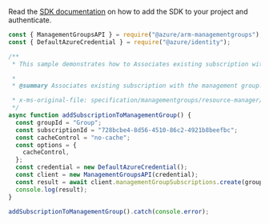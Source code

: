 Read the [SDK documentation](https://github.com/Azure/azure-sdk-for-js/blob/%40azure%2Farm-managementgroups_2.0.1/sdk/managementgroups/arm-managementgroups/README.md) on how to add the SDK to your project and authenticate.

```javascript
const { ManagementGroupsAPI } = require("@azure/arm-managementgroups");
const { DefaultAzureCredential } = require("@azure/identity");

/**
 * This sample demonstrates how to Associates existing subscription with the management group.

 *
 * @summary Associates existing subscription with the management group.

 * x-ms-original-file: specification/managementgroups/resource-manager/Microsoft.Management/stable/2021-04-01/examples/AddManagementGroupSubscription.json
 */
async function addSubscriptionToManagementGroup() {
  const groupId = "Group";
  const subscriptionId = "728bcbe4-8d56-4510-86c2-4921b8beefbc";
  const cacheControl = "no-cache";
  const options = {
    cacheControl,
  };
  const credential = new DefaultAzureCredential();
  const client = new ManagementGroupsAPI(credential);
  const result = await client.managementGroupSubscriptions.create(groupId, subscriptionId, options);
  console.log(result);
}

addSubscriptionToManagementGroup().catch(console.error);
```
